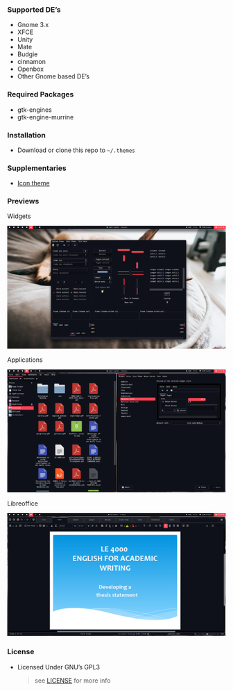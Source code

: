 ### Supported DE’s

- Gnome 3.x
- XFCE
- Unity
- Mate
- Budgie
- cinnamon
- Openbox
- Other Gnome based DE’s

### Required Packages

- gtk-engines
- gtk-engine-murrine

### Installation

- Download or clone this repo to `~/.themes`

### Supplementaries

- [Icon theme]()

### Previews

Widgets

![widgets](./screen0.png)

Applications

![pcmanfm](./screen1.png)

Libreoffice

![office](./screen3.png)

### License

- Licensed Under GNU’s GPL3
  > see [LICENSE](./LICENSE) for more info
